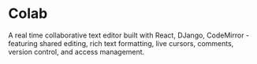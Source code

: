 # Colab
A real time collaborative text editor built with React, DJango, CodeMirror - featuring shared editing, rich text formatting, live cursors, comments, version control, and access management.
